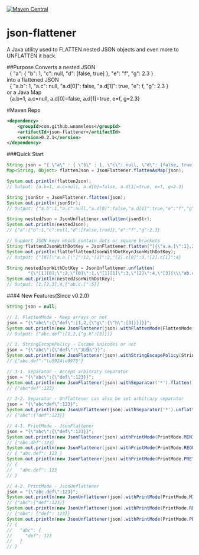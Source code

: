 [![Maven Central](https://maven-badges.herokuapp.com/maven-central/com.github.wnameless/json-flattener/badge.svg)](https://maven-badges.herokuapp.com/maven-central/com.github.wnameless/json-flattener)

json-flattener
=============
A Java utility used to FLATTEN nested JSON objects and even more to UNFLATTEN it back.

##Purpose
Converts a nested JSON<br />
&nbsp;&nbsp;{ "a": { "b": 1, "c": null, "d": [false, true] }, "e": "f", "g": 2.3 }<br />
into a flattened JSON<br />
&nbsp;&nbsp;{ "a.b": 1, "a.c": null, "a.d[0]": false, "a.d[1]": true, "e": f, "g": 2.3 }<br />
or a Java Map<br />
&nbsp;&nbsp;{a.b=1, a.c=null, a.d[0]=false, a.d[1]=true, e=f, g=2.3}

#Maven Repo
```xml
<dependency>
	<groupId>com.github.wnameless</groupId>
	<artifactId>json-flattener</artifactId>
	<version>0.2.1</version>
</dependency>
```


###Quick Start
```java
String json = "{ \"a\" : { \"b\" : 1, \"c\": null, \"d\": [false, true] }, \"e\": \"f\", \"g\":2.3 }";
Map<String, Object> flattenJson = JsonFlattener.flattenAsMap(json);

System.out.println(flattenJson);
// Output: {a.b=1, a.c=null, a.d[0]=false, a.d[1]=true, e=f, g=2.3}

String jsonStr = JsonFlattener.flatten(json);
System.out.println(jsonStr);
// Output: {"a.b":1,"a.c":null,"a.d[0]":false,"a.d[1]":true,"e":"f","g":2.3}

String nestedJson = JsonUnflattener.unflatten(jsonStr);
System.out.println(nestedJson);
// {"a":{"b":1,"c":null,"d":[false,true]},"e":"f","g":2.3}

// Support JSON keys which contain dots or square brackets
String flattendJsonWithDotKey = JsonFlattener.flatten("[{\"a.a.[\":1},2,{\"c\":[3,4]}]");
System.out.println(flatteflattendJsonWithDotKeynJsonWithDotKey);
// Output: {"[0][\"a.a.[\"]":12,"[1]":2,"[2].c[0]":3,"[2].c[1]":4}

String nestedJsonWithDotKey = JsonUnflattener.unflatten(
        "{\"[1][0];\":2,\"[0]\":1,\"[1][1]\":3,\"[2]\":4,\"[3][\\\"ab.c.[\\\"]\":5}");
System.out.println(nestedJsonWithDotKey);
// Output: [1,[2,3],4,{"ab.c.[":5}]
```

###4 New Features(Since v0.2.0)
```java
String json = null;

// 1. FlattenMode - Keep arrays or not
json = "{\"abc\":{\"def\":[1,2,{\"g\":{\"h\":[3]}}]}}";
System.out.println(new JsonFlattener(json).withFlattenMode(FlattenMode.KEEP_ARRAYS).flatten());
// Output: {"abc.def":[1,2,{"g.h":[3]}]}

// 2. StringEscapePolicy - Escape Unicodes or not
json = "{\"abc\":{\"def\":\"太極\"}}";
System.out.println(new JsonFlattener(json).withStringEscapePolicy(StringEscapePolicy.ALL_UNICODES).flatten());
// {"abc.def":"\u592A\u6975"}

// 3-1. Separator - Accept arbitrary separator
json = "{\"abc\":{\"def\":123}}";
System.out.println(new JsonFlattener(json).withSeparator('*').flatten());
// {"abc*def":123}

// 3-2. Separator - Unflattener can also be set arbitrary separator
json = "{\"abc*def\":123}";
System.out.println(new JsonUnflattener(json).withSeparator('*').unflatten());
// {"abc":{"def":123}}

// 4-1. PrintMode - JsonFlattener
json = "{\"abc\":{\"def\":123}}";
System.out.println(new JsonFlattener(json).withPrintMode(PrintMode.MINIMAL).flatten());
// {"abc.def":123}
System.out.println(new JsonFlattener(json).withPrintMode(PrintMode.REGULAR).flatten());
// { "abc.def": 123 }
System.out.println(new JsonFlattener(json).withPrintMode(PrintMode.PRETTY).flatten());
// {
//   "abc.def": 123
// }

// 4-2. PrintMode - JsonUnflattener
json = "{\"abc.def\":123}";
System.out.println(new JsonUnflattener(json).withPrintMode(PrintMode.MINIMAL).unflatten());
// {"abc":{"def":123}}
System.out.println(new JsonUnflattener(json).withPrintMode(PrintMode.REGULAR).unflatten());
// {"abc": {"def": 123}}
System.out.println(new JsonUnflattener(json).withPrintMode(PrintMode.PRETTY).unflatten());
// {
//   "abc": {
//     "def": 123
//   }
// }
```
